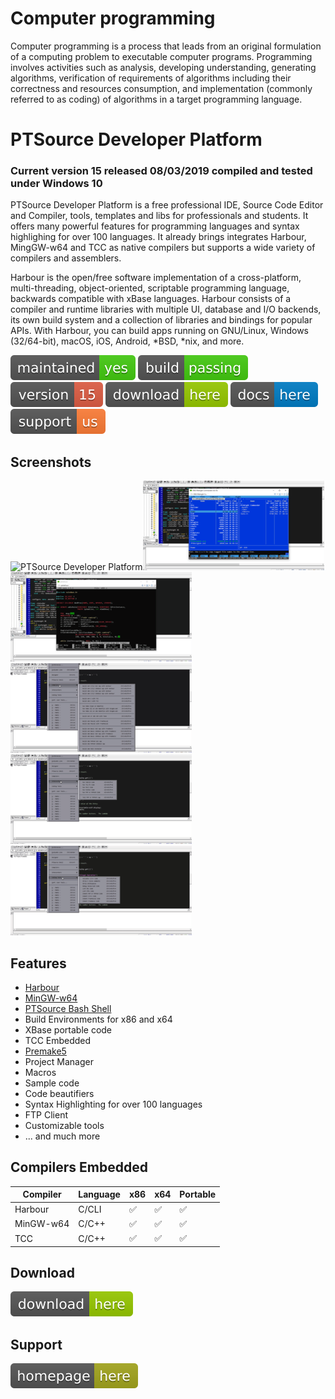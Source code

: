 # Computer programming

Computer programming is a process that leads from an original formulation of a computing problem to executable computer programs. Programming involves activities such as analysis, developing understanding, generating algorithms, verification of requirements of algorithms including their correctness and resources consumption, and implementation (commonly referred to as coding) of algorithms in a target programming language.

# PTSource Developer Platform
### Current version 15 released 08/03/2019 compiled and tested under Windows 10

PTSource Developer Platform is a free professional IDE, Source Code Editor and Compiler, tools, templates and  libs for professionals and students. It offers many powerful features for programming languages and syntax highlighing for over 100 languages. It already brings integrates Harbour, MingGW-w64 and TCC as native compilers but supports a wide variety of compilers and assemblers.

Harbour is the open/free software implementation of a cross-platform, multi-threading, object-oriented, scriptable programming language, backwards compatible with xBase languages. Harbour consists of a compiler and runtime libraries with multiple UI, database and I/O backends, its own build system and a collection of libraries and bindings for popular APIs. With Harbour, you can build apps running on GNU/Linux, Windows (32/64-bit), macOS, iOS, Android, *BSD, *nix, and more.

[![Maintenance](/images/2017.svg)]() [![Travis](/images/rust.svg)]()  [![You can download here.](/images/version-15-red.svg)](https://dl.orangedox.com/gPYt7sCliblK6xVGs7?dl=1)  [![You can download here.](/images/download-here-green.svg)](https://dl.orangedox.com/gPYt7sCliblK6xVGs7?dl=1) [![Help here.](/images/docs-here-blue.svg)](https://wiki.ptsource.eu/) [![Donate here.](/images/donate.svg)](https://www.paypal.com/cgi-bin/webscr?cmd=_s-xclick&hosted_button_id=D3EH7N735BVVW)

## Screenshots

![PTSource Developer Platform](https://raw.githubusercontent.com/ptsource/Developer-Platform/master/images/01.PNG)![PTSource Developer Platform](https://raw.githubusercontent.com/ptsource/Developer-Platform/master/images/02.PNG)![PTSource Developer Platform](https://raw.githubusercontent.com/ptsource/Developer-Platform/master/images/03.PNG)
![PTSource Developer Platform](https://raw.githubusercontent.com/ptsource/Developer-Platform/master/images/04.PNG)![PTSource Developer Platform](https://raw.githubusercontent.com/ptsource/Developer-Platform/master/images/05.PNG)![PTSource Developer Platform](https://raw.githubusercontent.com/ptsource/Developer-Platform/master/images/06.PNG)

## Features

* [Harbour](https://harbour.github.io/)
* [MinGW-w64](http://mingw-w64.org/)
* [PTSource Bash Shell](https://wiki.ptsource.eu/doku.php?id=software:platform:shell)
* Build Environments for x86 and x64
* XBase portable code
* TCC Embedded
* [Premake5](https://github.com/premake/premake-core)
* Project Manager
* Macros
* Sample code
* Code beautifiers
* Syntax Highlighting for over 100 languages
* FTP Client
* Customizable tools
* ... and much more

## Compilers Embedded

| Compiler  | Language | x86 |  x64 | Portable |
| ------------- | ------------- | ------------- | ------------- | ------------- |
| Harbour | C/CLI | :white_check_mark: | :white_check_mark: | :white_check_mark: |
| MinGW-w64 |  C/C++ | :white_check_mark: |  :white_check_mark: | :white_check_mark: |
| TCC |  C/C++  | :white_check_mark: |  :white_check_mark: | :white_check_mark: |

## Download

[![You can download here.](/images/download-here-green.svg)](https://dl.orangedox.com/gPYt7sCliblK6xVGs7?dl=1)

## Support

[![Visit homepage.](/images/homepage-here-yellowgreen.svg)](https://www.ptsource.eu/)
